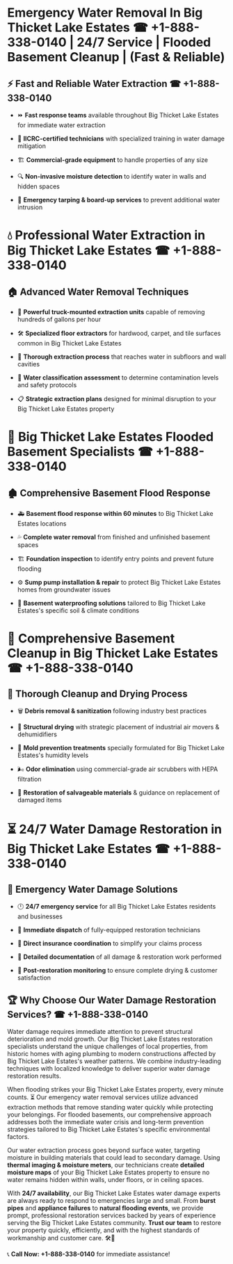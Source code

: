 # Emergency Water Removal In Big Thicket Lake Estates ☎ +1-888-338-0140 | 24/7 Service | Flooded Basement Cleanup | (Fast & Reliable)  

## ⚡ Fast and Reliable Water Extraction ☎ +1-888-338-0140  
- ⏩ **Fast response teams** available throughout Big Thicket Lake Estates for immediate water extraction  
- 🏅 **IICRC-certified technicians** with specialized training in water damage mitigation  
- 🏗️ **Commercial-grade equipment** to handle properties of any size  
- 🔍 **Non-invasive moisture detection** to identify water in walls and hidden spaces  
- 🛑 **Emergency tarping & board-up services** to prevent additional water intrusion  

# 💧 Professional Water Extraction in Big Thicket Lake Estates ☎ +1-888-338-0140  

## 🏠 Advanced Water Removal Techniques  
- 🚛 **Powerful truck-mounted extraction units** capable of removing hundreds of gallons per hour  
- 🛠️ **Specialized floor extractors** for hardwood, carpet, and tile surfaces common in Big Thicket Lake Estates  
- 📏 **Thorough extraction process** that reaches water in subfloors and wall cavities  
- 🧪 **Water classification assessment** to determine contamination levels and safety protocols  
- 📋 **Strategic extraction plans** designed for minimal disruption to your Big Thicket Lake Estates property  

# 🌊 Big Thicket Lake Estates Flooded Basement Specialists ☎ +1-888-338-0140  

## 🏚️ Comprehensive Basement Flood Response  
- 🚑 **Basement flood response within 60 minutes** to Big Thicket Lake Estates locations  
- 💦 **Complete water removal** from finished and unfinished basement spaces  
- 🏗️ **Foundation inspection** to identify entry points and prevent future flooding  
- ⚙️ **Sump pump installation & repair** to protect Big Thicket Lake Estates homes from groundwater issues  
- 🌱 **Basement waterproofing solutions** tailored to Big Thicket Lake Estates's specific soil & climate conditions  

# 🧹 Comprehensive Basement Cleanup in Big Thicket Lake Estates ☎ +1-888-338-0140  

## 🔄 Thorough Cleanup and Drying Process  
- 🗑️ **Debris removal & sanitization** following industry best practices  
- 💨 **Structural drying** with strategic placement of industrial air movers & dehumidifiers  
- 🦠 **Mold prevention treatments** specially formulated for Big Thicket Lake Estates's humidity levels  
- 🌬️ **Odor elimination** using commercial-grade air scrubbers with HEPA filtration  
- 🔧 **Restoration of salvageable materials** & guidance on replacement of damaged items  

# ⏳ 24/7 Water Damage Restoration in Big Thicket Lake Estates ☎ +1-888-338-0140  

## 🚀 Emergency Water Damage Solutions  
- 🕛 **24/7 emergency service** for all Big Thicket Lake Estates residents and businesses  
- 🚒 **Immediate dispatch** of fully-equipped restoration technicians  
- 🏦 **Direct insurance coordination** to simplify your claims process  
- 📜 **Detailed documentation** of all damage & restoration work performed  
- 🔎 **Post-restoration monitoring** to ensure complete drying & customer satisfaction  

## 🏆 Why Choose Our Water Damage Restoration Services? ☎ +1-888-338-0140  
Water damage requires immediate attention to prevent structural deterioration and mold growth. Our Big Thicket Lake Estates restoration specialists understand the unique challenges of local properties, from historic homes with aging plumbing to modern constructions affected by Big Thicket Lake Estates's weather patterns. We combine industry-leading techniques with localized knowledge to deliver superior water damage restoration results.  

When flooding strikes your Big Thicket Lake Estates property, every minute counts. ⏳ Our emergency water removal services utilize advanced extraction methods that remove standing water quickly while protecting your belongings. For flooded basements, our comprehensive approach addresses both the immediate water crisis and long-term prevention strategies tailored to Big Thicket Lake Estates's specific environmental factors.  

Our water extraction process goes beyond surface water, targeting moisture in building materials that could lead to secondary damage. Using **thermal imaging & moisture meters**, our technicians create **detailed moisture maps** of your Big Thicket Lake Estates property to ensure no water remains hidden within walls, under floors, or in ceiling spaces.  

With **24/7 availability**, our Big Thicket Lake Estates water damage experts are always ready to respond to emergencies large and small. From **burst pipes** and **appliance failures** to **natural flooding events**, we provide prompt, professional restoration services backed by years of experience serving the Big Thicket Lake Estates community. **Trust our team** to restore your property quickly, efficiently, and with the highest standards of workmanship and customer care. 🛠️💪  

📞 **Call Now: +1-888-338-0140** for immediate assistance!